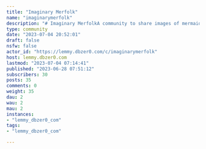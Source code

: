 ```yaml
---
title: "Imaginary Merfolk" 
name: "imaginarymerfolk"
description: "# Imaginary MerfolkA community to share images of mermaids, mermen and other humanoid merfolk.### Rules1. Include the image title in the post title if available2. Include the artist in the post title *(follow this format: **{title} by {artist}**)*3. Include the source in the post body4. Depictions of artistic nudity are allowed5. Depictions of blood and violence are allowed6. Imagery of pornographic and sexual activity is not allowed7. Mark posts as NSFW when necessary (nudity/violence)### Icon and Banner credits- Icon:  [Sirene by Rossdraws](https://www.artstation.com/artwork/r9QX06)- Banner: [Mermaid Lake by Logan Turner](https://www.artstation.com/artwork/8wgRWG)"
type: community
date: "2023-07-04 20:52:01"
draft: false
nsfw: false
actor_id: "https://lemmy.dbzer0.com/c/imaginarymerfolk"
host: lemmy.dbzer0.com
lastmod: "2023-07-04 07:14:41"
published: "2023-06-28 07:51:12"
subscribers: 30
posts: 35
comments: 0
weight: 35
dau: 2
wau: 2
mau: 2
instances:
- "lemmy_dbzer0_com"
tags: 
- "lemmy_dbzer0_com"

---
```

